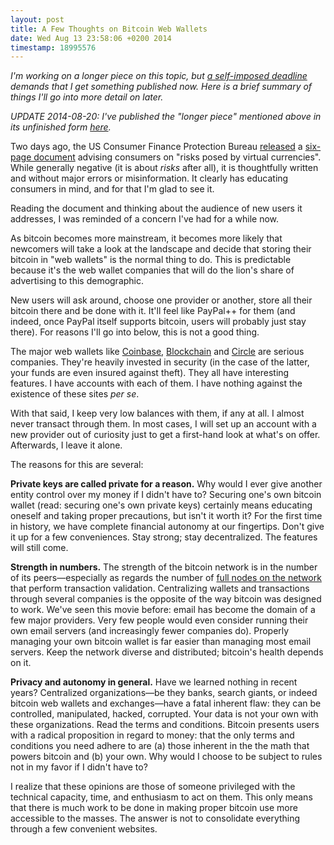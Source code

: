 ```yaml
---
layout: post
title: A Few Thoughts on Bitcoin Web Wallets
date: Wed Aug 13 23:58:06 +0200 2014
timestamp: 18995576
---
```


_I'm working on a longer piece on this topic, but [a self-imposed deadline](/posts/practice) demands that I get something published now. Here is a brief summary of things I'll go into more detail on later._

_UPDATE 2014-08-20: I've published the "longer piece" mentioned above in its unfinished form [here](/posts/untitled)._

Two days ago, the US Consumer Finance Protection Bureau [released](http://www.consumerfinance.gov/blog/consumer-advisory-virtual-currencies-and-what-you-should-know-about-them/) a [six-page document](http://files.consumerfinance.gov/f/201408_cfpb_consumer-advisory_virtual-currencies.pdf) advising consumers on "risks posed by virtual currencies". While generally negative (it is about _risks_ after all), it is thoughtfully written and without major errors or misinformation. It clearly has educating consumers in mind, and for that I'm glad to see it.

Reading the document and thinking about the audience of new users it addresses, I was reminded of a concern I've had for a while now.

As bitcoin becomes more mainstream, it becomes more likely that newcomers will take a look at the landscape and decide that storing their bitcoin in "web wallets" is the normal thing to do. This is predictable because it's the web wallet companies that will do the lion's share of advertising to this demographic.

New users will ask around, choose one provider or another, store all their bitcoin there and be done with it. It'll feel like PayPal++ for them (and indeed, once PayPal itself supports bitcoin, users will probably just stay there). For reasons I'll go into below, this is not a good thing.

The major web wallets like [Coinbase](http://coinbase.com), [Blockchain](http://blockchain.info) and [Circle](http://circle.com) are serious companies. They're heavily invested in security (in the case of the latter, your funds are even insured against theft). They all have interesting features. I have accounts with each of them. I have nothing against the existence of these sites _per se_.

With that said, I keep very low balances with them, if any at all. I almost never transact through them. In most cases, I will set up an account with a new provider out of curiosity just to get a first-hand look at what's on offer. Afterwards, I leave it alone.

The reasons for this are several:

**Private keys are called private for a reason.** Why would I ever give another entity control over my money if I didn't have to? Securing one's own bitcoin wallet (read: securing one's own private keys) certainly means educating oneself and taking proper precautions, but isn't it worth it? For the first time in history, we have complete financial autonomy at our fingertips. Don't give it up for a few conveniences. Stay strong; stay decentralized. The features will still come.

**Strength in numbers.** The strength of the bitcoin network is in the number of its peers—especially as regards the number of [full nodes on the network](https://getaddr.bitnodes.io/) that perform transaction validation. Centralizing wallets and transactions through several companies is the opposite of the way bitcoin was designed to work. We've seen this movie before: email has become the domain of a few major providers. Very few people would even consider running their own email servers (and increasingly fewer companies do). Properly managing your own bitcoin wallet is far easier than managing most email servers. Keep the network diverse and distributed; bitcoin's health depends on it.

**Privacy and autonomy in general.** Have we learned nothing in recent years? Centralized organizations—be they banks, search giants, or indeed bitcoin web wallets and exchanges—have a fatal inherent flaw: they can be controlled, manipulated, hacked, corrupted. Your data is not your own with these organizations. Read the terms and conditions. Bitcoin presents users with a radical proposition in regard to money: that the only terms and conditions you need adhere to are (a) those inherent in the the math that powers bitcoin and (b) your own. Why would I choose to be subject to rules not in my favor if I didn't have to?

I realize that these opinions are those of someone privileged with the technical capacity, time, and enthusiasm to act on them. This only means that there is much work to be done in making proper bitcoin use more accessible to the masses. The answer is not to consolidate everything through a few convenient websites.
